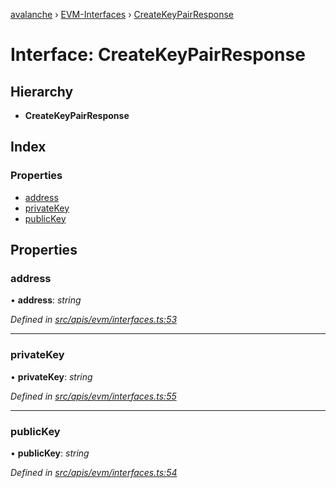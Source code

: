 [avalanche](../README.md) › [EVM-Interfaces](../modules/evm_interfaces.md) › [CreateKeyPairResponse](evm_interfaces.createkeypairresponse.md)

# Interface: CreateKeyPairResponse

## Hierarchy

* **CreateKeyPairResponse**

## Index

### Properties

* [address](evm_interfaces.createkeypairresponse.md#address)
* [privateKey](evm_interfaces.createkeypairresponse.md#privatekey)
* [publicKey](evm_interfaces.createkeypairresponse.md#publickey)

## Properties

###  address

• **address**: *string*

*Defined in [src/apis/evm/interfaces.ts:53](https://github.com/ava-labs/avalanchejs/blob/8033096/src/apis/evm/interfaces.ts#L53)*

___

###  privateKey

• **privateKey**: *string*

*Defined in [src/apis/evm/interfaces.ts:55](https://github.com/ava-labs/avalanchejs/blob/8033096/src/apis/evm/interfaces.ts#L55)*

___

###  publicKey

• **publicKey**: *string*

*Defined in [src/apis/evm/interfaces.ts:54](https://github.com/ava-labs/avalanchejs/blob/8033096/src/apis/evm/interfaces.ts#L54)*
